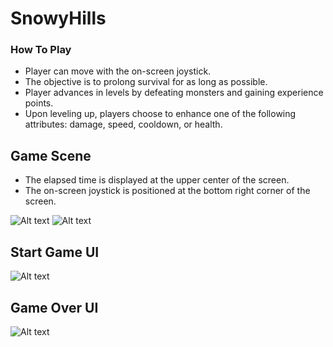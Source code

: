 # SnowyHills
<h3>How To Play</h3>
<ul>
  <li>
    Player can move with the on-screen joystick.
  </li>
   <li>
    The objective is to prolong survival for as long as possible.
  </li>
  <li>
    Player advances in levels by defeating monsters and gaining experience points.
  </li>
  <li>
    Upon leveling up, players choose to enhance one of the following attributes: damage, speed, cooldown, or health.  
  </li>
</ul>
<h2>Game Scene</h2>
<ul>
  <li>
    The elapsed time is displayed at the upper center of the screen.
  </li>
  <li>
    The on-screen joystick is positioned at the bottom right corner of the screen.
  </li>
</ul>

<img src="https://github.com/BerkayUslu/Infinite-Mage/blob/main/Images/Play1.PNG" alt="Alt text" title="Optional title">

<img src="https://github.com/BerkayUslu/Infinite-Mage/blob/main/Images/Play2.PNG" alt="Alt text" title="Optional title">

<h2>Start Game UI</h2>

<img src="https://github.com/BerkayUslu/Infinite-Mage/blob/main/Images/Start.PNG" alt="Alt text" title="Optional title">


<h2>Game Over UI</h2>

<img src="https://github.com/BerkayUslu/Infinite-Mage/blob/main/Images/GameOver.PNG" alt="Alt text" title="Optional title">

